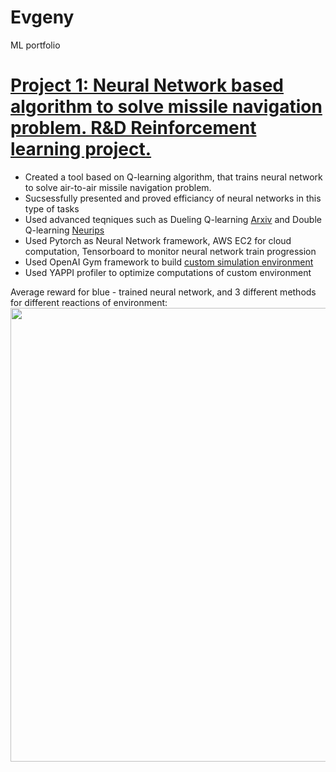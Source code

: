 # Evgeny
ML portfolio
# [Project 1: Neural Network based algorithm to solve missile navigation problem. R&D Reinforcement learning project.](https://github.com/Yegres5/missile-solution)
* Created a tool based on Q-learning algorithm, that trains neural network to solve air-to-air missile navigation problem.
* Sucsessfully presented and proved efficiancy of neural networks in this type of tasks
* Used advanced teqniques such as Dueling Q-learning [Arxiv](https://arxiv.org/abs/1511.06581) and Double Q-learning [Neurips](https://proceedings.neurips.cc/paper/2010/file/091d584fced301b442654dd8c23b3fc9-Paper.pdf)
* Used Pytorch as Neural Network framework, AWS EC2 for cloud computation, Tensorboard to monitor neural network train progression
* Used OpenAI Gym framework to build [custom simulation environment](https://github.com/Yegres5/missile-env)
* Used YAPPI profiler to optimize computations of custom environment

Average reward for blue - trained neural network, and 3 different methods for different reactions of environment:
<img src="/images/loss_log.jpg" width="726">
